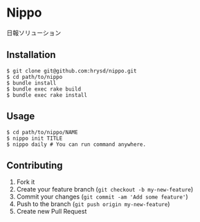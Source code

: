 # Nippo

日報ソリューション

## Installation

```
$ git clone git@github.com:hrysd/nippo.git
$ cd path/to/nippo
$ bundle install
$ bundle exec rake build
$ bundle exec rake install
```

## Usage

```
$ cd path/to/nippo/NAME
$ nippo init TITLE
$ nippo daily # You can run command anywhere.
```

## Contributing

1. Fork it
2. Create your feature branch (`git checkout -b my-new-feature`)
3. Commit your changes (`git commit -am 'Add some feature'`)
4. Push to the branch (`git push origin my-new-feature`)
5. Create new Pull Request
